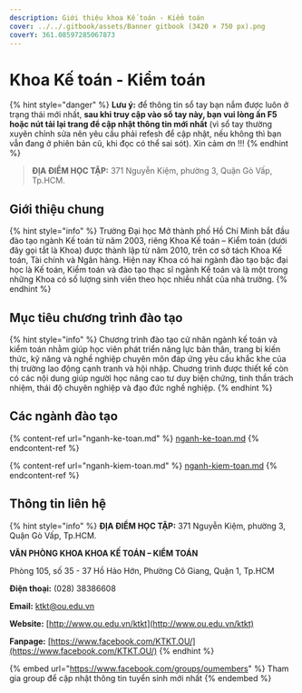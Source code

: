 ```yaml
---
description: Giới thiệu khoa Kế toán - Kiểm toán
cover: ../../.gitbook/assets/Banner gitbook (3420 × 750 px).png
coverY: 361.08597285067873
---
```


# Khoa Kế toán - Kiểm toán

{% hint style="danger" %}
**Lưu ý:** để thông tin sổ tay bạn nắm được luôn ở trạng thái mới nhất, **sau khi truy cập vào sổ tay này, bạn vui lòng ấn F5 hoặc nút tải lại trang để cập nhật thông tin mới nhất** (vì sổ tay thường xuyên chỉnh sửa nên yêu cầu phải refesh để cập nhật, nếu không thì bạn vẫn đang ở phiên bản cũ, khi đọc có thể sai sót). Xin cảm ơn !!!
{% endhint %}

> **ĐỊA ĐIỂM HỌC TẬP:** 371 Nguyễn Kiệm, phường 3, Quận Gò Vấp, Tp.HCM.

## **Giới thiệu chung**

{% hint style="info" %}
Trường Đại học Mở thành phố Hồ Chí Minh bắt đầu đào tạo ngành Kế toán từ năm 2003, riêng Khoa Kế toán – Kiểm toán (dưới đây gọi tắt là Khoa) được thành lập từ năm 2010, trên cơ sở tách Khoa Kế toán, Tài chính và Ngân hàng. Hiện nay Khoa có hai ngành đào tạo bậc đại học là Kế toán, Kiểm toán và đào tạo thạc sĩ ngành Kế toán và là một trong những Khoa có số lượng sinh viên theo học nhiều nhất của nhà trường.
{% endhint %}

## Mục tiêu chương trình đào tạo

{% hint style="info" %}
Chương trình đào tạo cử nhân ngành kế toán và kiểm toán nhằm giúp học viên phát triển năng lực bản thân, trang bị kiến thức, kỹ năng và nghề nghiệp chuyên môn đáp ứng yêu cầu khắc khe của thị trường lao động cạnh tranh và hội nhập. Chuơng trình được thiết kế còn có các nội dung giúp người học nâng cao tư duy biện chứng, tinh thần trách nhiệm, thái độ chuyên nghiệp và đạo đức nghề nghiệp.
{% endhint %}

## Các ngành đào tạo

{% content-ref url="nganh-ke-toan.md" %}
[nganh-ke-toan.md](nganh-ke-toan.md)
{% endcontent-ref %}

{% content-ref url="nganh-kiem-toan.md" %}
[nganh-kiem-toan.md](nganh-kiem-toan.md)
{% endcontent-ref %}

## Thông tin liên hệ

{% hint style="info" %}
**ĐỊA ĐIỂM HỌC TẬP:** 371 Nguyễn Kiệm, phường 3, Quận Gò Vấp, Tp.HCM.

**VĂN PHÒNG KHOA KHOA KẾ TOÁN – KIỂM TOÁN**

Phòng 105, số 35 - 37 Hồ Hảo Hớn, Phường Cô Giang, Quận 1, Tp.HCM

**Điện thoại:** (028) 38386608

**Email:** ktkt@ou.edu.vn

**Website:** [http://www.ou.edu.vn/ktkt](http://www.ou.edu.vn/ktkt)

**Fanpage:** [https://www.facebook.com/KTKT.OU/](https://www.facebook.com/KTKT.OU/)
{% endhint %}

{% embed url="https://www.facebook.com/groups/oumembers" %}
Tham gia group để cập nhật thông tin tuyển sinh mới nhất
{% endembed %}
